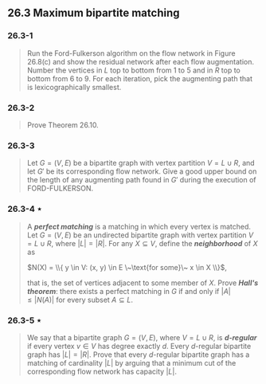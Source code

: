 ## 26.3 Maximum bipartite matching

### 26.3-1

> Run the Ford-Fulkerson algorithm on the flow network in Figure 26.8(c) and show the residual network after each flow augmentation. Number the vertices in $L$ top to bottom from 1 to 5 and in $R$ top to bottom from 6 to 9. For each iteration, pick the augmenting path that is lexicographically smallest.

### 26.3-2

> Prove Theorem 26.10.

### 26.3-3

> Let $G = (V, E)$ be a bipartite graph with vertex partition $V = L \cup R$, and let $G'$ be its corresponding flow network. Give a good upper bound on the length of any augmenting path found in $G'$ during the execution of FORD-FULKERSON.

### 26.3-4 $\star$

> A __*perfect matching*__ is a matching in which every vertex is matched. Let $G = (V, E)$ be an undirected bipartite graph with vertex partition $V = L \cup R$, where $|L| = |R|$. For any $X \subseteq V$, define the __*neighborhood*__ of $X$ as
> 
> $N(X) = \\{ y \in V: (x, y) \in E \~\text{for some}\~ x \in X \\}$,
> 
> that is, the set of vertices adjacent to some member of $X$. Prove __*Hall's theorem*__: there exists a perfect matching in $G$ if and only if $|A| \le |N(A)|$ for every subset $A \subseteq L$.

### 26.3-5 $\star$

> We say that a bipartite graph $G = (V, E)$, where $V = L \cup R$, is __*d-regular*__ if every vertex $v \in V$ has degree exactly $d$. Every $d$-regular bipartite graph has $|L| = |R|$. Prove that every $d$-regular bipartite graph has a matching of cardinality $|L|$ by arguing that a minimum cut of the corresponding flow network has capacity $|L|$.
